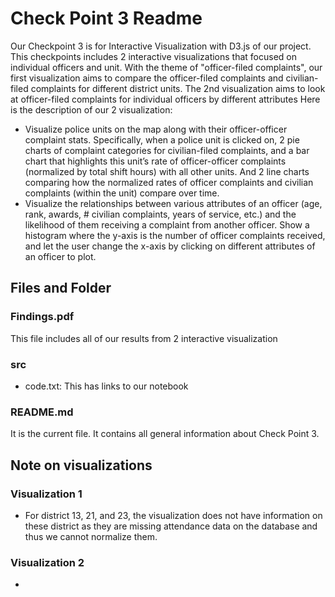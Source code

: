 # Check Point 3 Readme

Our Checkpoint 3 is for Interactive Visualization with D3.js of our project. This checkpoints includes 2 interactive visualizations that focused on individual officers and unit. With the theme of "officer-filed complaints", our first visualization aims to compare the officer-filed complaints and civilian-filed complaints for different district units. The 2nd visualization aims to look at officer-filed complaints for individual officers by different attributes
Here is the description of our 2 visualization:

- Visualize police units on the map along with their officer-officer complaint stats. Specifically, when a police unit is clicked on, 2 pie charts of complaint categories for civilian-filed complaints, and a bar chart that highlights this unit’s rate of officer-officer complaints (normalized by total shift hours) with all other units. And 2 line charts comparing how the normalized rates of officer complaints and civilian complaints (within the unit) compare over time. 
- Visualize the relationships between various attributes of an officer (age, rank, awards, # civilian complaints, years of service, etc.) and the likelihood of them receiving a complaint from another officer. Show a histogram where the y-axis is the number of officer complaints received, and let the user change the x-axis by clicking on different attributes of an officer to plot.

## Files and Folder
### Findings.pdf

This file includes all of our results from 2 interactive visualization

### src
- code.txt: This has links to our notebook


### README.md
It is the current file. It contains all general information about Check Point 3.

## Note on visualizations
### Visualization 1
- For district 13, 21, and 23, the visualization does not have information on these district as they are missing attendance data on the database and thus we cannot normalize them.
### Visualization 2
- 